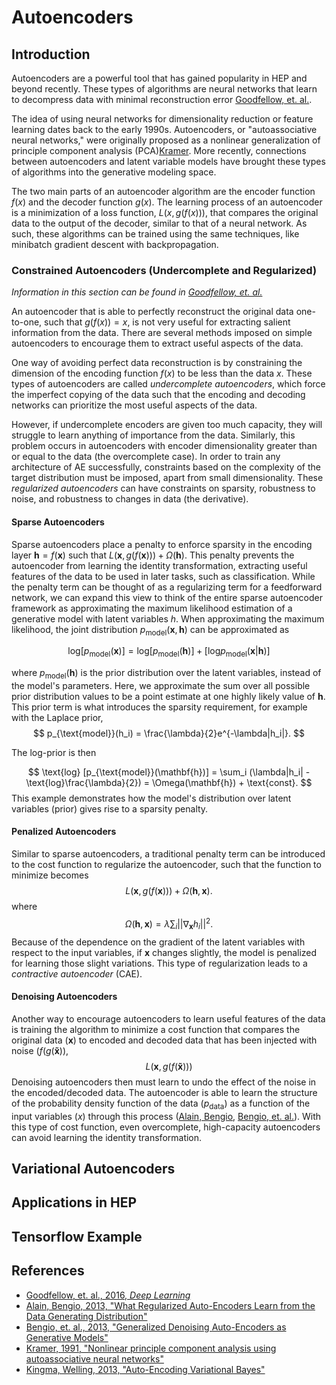 # Autoencoders

## Introduction
Autoencoders are a powerful tool that has gained popularity in HEP and beyond recently. These types of algorithms are neural networks that learn to decompress data with minimal reconstruction error [Goodfellow, et. al.][1a].

The idea of using neural networks for dimensionality reduction or feature learning dates back to the early 1990s. Autoencoders, or "autoassociative neural networks," were originally proposed as a nonlinear generalization of principle component analysis (PCA)[Kramer][3a]. More recently, connections between autoencoders and latent variable models have brought these types of algorithms into the generative modeling space.

The two main parts of an autoencoder algorithm are the encoder function $f(x)$ and the decoder function $g(x)$. The learning process of an autoencoder is a minimization of a loss function, $L(x,g(f(x)))$, that compares the original data to the output of the decoder, similar to that of a neural network. As such, these algorithms can be trained using the same techniques, like minibatch gradient descent with backpropagation.

### Constrained Autoencoders (Undercomplete and Regularized)
*Information in this section can be found in [Goodfellow, et. al.][1a]*

An autoencoder that is able to perfectly reconstruct the original data one-to-one, such that $g(f(x)) = x$, is not very useful for extracting salient information from the data. There are several methods imposed on simple autoencoders to encourage them to extract useful aspects of the data.

One way of avoiding perfect data reconstruction is by constraining the dimension of the encoding function $f(x)$ to be less than the data $x$. These types of autoencoders are called *undercomplete autoencoders*, which force the imperfect copying of the data such that the encoding and decoding networks can prioritize the most useful aspects of the data. 


However, if undercomplete encoders are given too much capacity, they will struggle to learn anything of importance from the data. Similarly, this problem occurs in autoencoders with encoder dimensionality greater than or equal to the data (the overcomplete case). In order to train any architecture of AE successfully, constraints based on the complexity of the target distribution must be imposed, apart from small dimensionality. These *regularized autoencoders* can have constraints on  sparsity, robustness to noise, and robustness to changes in data (the derivative).

#### Sparse Autoencoders
Sparse autoencoders place a penalty to enforce sparsity in the encoding layer $\mathbf{h} = f(\mathbf{x})$ such that $L(\mathbf{x}, g(f(\mathbf{x}))) + \Omega(\mathbf{h})$. This penalty prevents the autoencoder from learning the identity transformation, extracting useful features of the data to be used in later tasks, such as classification. While the penalty term can be thought of as a regularizing term for a feedforward network, we can expand this view to think of the entire sparse autoencoder framework as approximating the maximum likelihood estimation of a generative model with latent variables $h$. When approximating the maximum likelihood, the joint distribution $p_{\text{model}}(\mathbf{x}, \mathbf{h})$ can be approximated as

$$
\text{log} [ p_{\text{model}}(\mathbf{x})] = \text{log} [p_{\text{model}}(\mathbf{h})] + [\text{log} p_{\text{model}}(\mathbf{x} | \mathbf{h})]
$$

where $p_{\text{model}}(\mathbf{h})$ is the prior distribution over the latent variables, instead of the model's parameters. Here, we approximate the sum over all possible prior distribution values to be a point estimate at one highly likely value of $\mathbf{h}$. This prior term is what introduces the sparsity requirement, for example with the Laplace prior,
$$
p_{\text{model}}(h_i) = \frac{\lambda}{2}e^{-\lambda|h_i|}.
$$

The log-prior is then

$$
\text{log} [p_{\text{model}}(\mathbf{h})] = \sum_i (\lambda|h_i| - \text{log}\frac{\lambda}{2}) = \Omega(\mathbf{h}) + \text{const}.
$$
This example demonstrates how the model's distribution over latent variables (prior) gives rise to a sparsity penalty.


#### Penalized Autoencoders
Similar to sparse autoencoders, a traditional penalty term can be introduced to the cost function to regularize the autoencoder, such that the function to minimize becomes
$$
L(\mathbf{x},g(f(\mathbf{x}))) + \Omega(\mathbf{h},\mathbf{x}).
$$
where 
$$
\Omega(\mathbf{h},\mathbf{x}) = \lambda\sum_i ||\nabla_{\mathbf{x}}h_i||^2.
$$
Because of the dependence on the gradient of the latent variables with respect to the input variables, if $\mathbf{x}$ changes slightly, the model is penalized for learning those slight variations. This type of regularization leads to a *contractive autoencoder* (CAE).


#### Denoising Autoencoders
Another way to encourage autoencoders to learn useful features of the data is training the algorithm to minimize a cost function that compares the original data ($\mathbf{x}$) to encoded and decoded data that has been injected with noise ($f(g(\mathbf{\tilde{x}}))$, 
$$
L(\mathbf{x},g(f(\mathbf{\tilde{x}})))
$$
Denoising autoencoders then must learn to undo the effect of the noise in the encoded/decoded data. The autoencoder is able to learn the structure of the probability density function of the data ($p_{\text{data}}$) as a function of the input variables ($x$) through this process ([Alain, Bengio][2a], [Bengio, et. al.][2b]). With this type of cost function, even overcomplete, high-capacity autoencoders can avoid learning the identity transformation.


## Variational Autoencoders


## Applications in HEP

## Tensorflow Example

References
--
- [Goodfellow, et. al., 2016, *Deep Learning*][1a]
- [Alain, Bengio, 2013, "What Regularized Auto-Encoders Learn from the Data Generating Distribution"][2a]
- [Bengio, et. al., 2013, "Generalized Denoising Auto-Encoders as Generative Models"][2b]
- [Kramer, 1991, "Nonlinear principle component analysis using autoassociative neural networks"][3a]
- [Kingma, Welling, 2013, "Auto-Encoding Variational Bayes"][4a]

[1a]: https://www.deeplearningbook.org/contents/generative_models.html
[2a]: https://arxiv.org/abs/1211.4246
[2b]: https://arxiv.org/abs/1305.6663
[3a]: https://aiche.onlinelibrary.wiley.com/doi/10.1002/aic.690370209
[4a]: https://arxiv.org/abs/1312.6114






